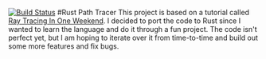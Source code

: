 [![Build Status](https://travis-ci.org/tstullich/rust-pt.svg?branch=master)](https://travis-ci.org/tstullich/rust-pt)
#Rust Path Tracer
This project is based on a tutorial called [Ray Tracing In One Weekend](https://in1weekend.blogspot.com/2016/01/ray-tracing-in-one-weekend.html).
I decided to port the code to Rust since I wanted to learn the language and do it through a fun project. The code isn't perfect yet, but
I am hoping to iterate over it from time-to-time and build out some more features and fix bugs.
